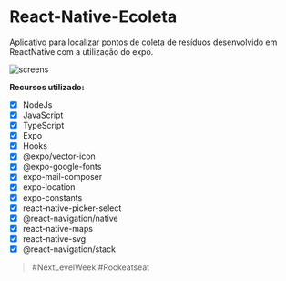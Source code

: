 # React-Native-Ecoleta

Aplicativo para localizar pontos de coleta de resíduos desenvolvido em ReactNative com a utilização do expo.

![screens](https://user-images.githubusercontent.com/37723303/85215566-f9ec7400-b350-11ea-8858-6b8c6b6c6257.jpg)

**Recursos utilizado:**
- [x] NodeJs
- [x] JavaScript
- [x] TypeScript
- [x] Expo
- [x] Hooks
- [x] @expo/vector-icon
- [x] @expo-google-fonts
- [x] expo-mail-composer
- [x] expo-location
- [x] expo-constants
- [x] react-native-picker-select
- [x] @react-navigation/native
- [x] react-native-maps
- [x] react-native-svg
- [x] @react-navigation/stack

>#NextLevelWeek #Rockeatseat

